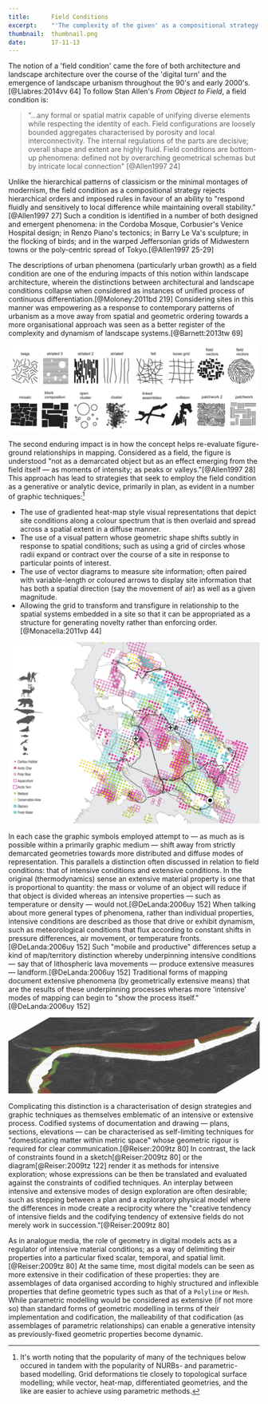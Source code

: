 ```yaml
---
title:      Field Conditions
excerpt:    "'The complexity of the given' as a compositional strategy in mapping and design."
thumbnail:  thumbnail.png
date:       17-11-13
---
```


The notion of a 'field condition' came the fore of both architecture and landscape architecture over the course of the 'digital turn' and the emergence of landscape urbanism throughout the 90's and early 2000's.[@Llabres:2014vv 64] To follow Stan Allen's *From Object to Field*, a field condition is:

> "...any formal or spatial matrix capable of unifying diverse elements while respecting the identity of each. Field configurations are loosely bounded aggregates characterised by porosity and local interconnectivity. The internal regulations of the parts are decisive; overall shape and extent are highly fluid. Field conditions are bottom-up phenomena: defined not by overarching geometrical schemas but by intricate local connection" [@Allen1997 24]

Unlike the hierarchical patterns of classicism or the minimal montages of modernism, the field condition as a compositional strategy rejects hierarchical orders and imposed rules in favour of an ability to "respond fluidly and sensitively to local difference while maintaining overall stability."[@Allen1997 27] Such a condition is identified in a number of both designed and emergent phenomena: in the Cordoba Mosque, Corbusier's Venice Hospital design; in Renzo Piano's tectonics; in Barry Le Va's sculpture; in the flocking of birds; and in the warped Jeffersonian grids of Midwestern towns or the poly-centric spread of Tokyo.[@Allen1997 25-29]

The descriptions of urban phenomena (particularly urban growth) as a field condition are one of the enduring impacts of this notion within landscape architecture, wherein the distinctions between architectural and landscape conditions collapse when considered as instances of unified process of continuous differentiation.[@Moloney:2011bd 219] Considering sites in this manner was empowering as a response to contemporary patterns of urbanism as a move away from spatial and geometric ordering towards a more organisational approach was seen as a better register of the complexity and dynamism of landscape systems.[@Barnett:2013tw 69]

![Diagram of various field compositions. *Peter Hudac (https://peterhudac.wordpress.com/2010/09/22/from-object-to-field/) largely adapted from page 26 of Stan Allen, “From Object to Field,” Architectural Design 67, no. 5 (1997)*](/assets/techniques/field-conditions/1.png)

The second enduring impact is in how the concept helps re-evaluate figure-ground relationships in mapping. Considered as a field, the figure is understood "not as a demarcated object but as an effect emerging from the field itself — as moments of intensity; as peaks or valleys."[@Allen1997 28] This approach has lead to strategies that seek to employ the field condition as a generative or analytic device, primarily in plan, as evident in a number of graphic techniques:[^ghn]

[^ghn]: It's worth noting that the popularity of many of the techniques below occured in tandem with the popularity of NURBs- and parametric- based modelling. Grid deformations tie closely to topological surface modelling; while vector, heat-map, differentiated geometries, and the like are easier to achieve using parametric methods.

- The use of gradiented heat-map style visual representations that depict site conditions along a colour spectrum that is then overlaid and spread across a spatial extent in a diffuse manner.
- The use of a visual pattern whose geometric shape shifts subtly in response to spatial conditions; such as using a grid of circles whose radii expand or contract over the course of a site in response to particular points of interest.
- The use of vector diagrams to measure site information; often paired with variable-length or coloured arrows to display site information that has both a spatial direction (say the movement of air) as well as a given magnitude.
- Allowing the grid to transform and transfigure in relationship to the spatial systems embedded in a site so that it can be appropriated as a structure for generating novelty rather than enforcing order.[@Monacella:2011vp 44]

![Lateral Office's study of the ecological characteristics across Baffin Island in Nunavut, Canada. *Image via Lateral Office for the Arctic Food Network project, posted on ArchDaily (https://www.archdaily.com/182435/arctic-food-network-lateral-office)*](/assets/techniques/field-conditions/2.jpg)

In each case the graphic symbols employed attempt to — as much as is possible within a primarily graphic medium — shift away from strictly demarcated geometries towards more distributed and diffuse modes of representation. This parallels a distinction often discussed in relation to field conditions: that of intensive conditions and extensive conditions. In the original (thermodynamics) sense an extensive material property is one that is proportional to quantity: the mass or volume of an object will reduce if that object is divided whereas an intensive properties — such as temperature or density — would not.[@DeLanda:2006uy 152] When talking about more general types of phenomena, rather than individual properties, intensive conditions are described as those that drive or exhibit dynamism, such as meteorological conditions that flux according to constant shifts in pressure differences, air movement, or temperature fronts.[@DeLanda:2006uy 152] Such "mobile and productive" differences setup a kind of map/territory distinction whereby underpinning intensive conditions — say that of lithospheric lava movements — produce extensive measures — landform.[@DeLanda:2006uy 152] Traditional forms of mapping document extensive phenomena (by geometrically extensive means) that are the results of these underpinning processes wheras more 'intensive' modes of mapping can begin to "show the process itself."[@DeLanda:2006uy 152]

![Mapping of soil conditions across a littoral area according to parametric analysis of a terrain model and site data. *Image via Philip Belesky for the 'Processes and Processors' project (http://philipbelesky.com/projects/processes-and-processors/)*](/assets/techniques/field-conditions/3.jpg)

Complicating this distinction is a characterisation of design strategies and graphic techniques as themselves emblematic of an intensive or extensive process. Codified systems of documentation and drawing — plans, sections, elevations — can be characterised as self-limiting techniques for "domesticating matter within metric space" whose geometric rigour is required for clear communication.[@Reiser:2009tz 80] In contrast, the lack of constraints found in a sketch[@Reiser:2009tz 80] or the diagram[@Reiser:2009tz 122] render it as methods for intensive exploration; whose expressions can be then be translated and evaluated against the constraints of codified techniques. An interplay between intensive and extensive modes of design exploration are often desirable; such as stepping between a plan and a exploratory physical model where the differences in mode create a reciprocity where the "creative tendency of intensive fields and the codifying tendency of extensive fields do not merely work in succession."[@Reiser:2009tz 80]

As in analogue media, the role of geometry in digital models acts as a regulator of intensive material conditions; as a way of delimiting their properties into a particular fixed scalar, temporal, and spatial limit.[@Reiser:2009tz 80] At the same time, most digital models can be seen as more extensive in their codification of these properties: they are assemblages of data organised according to highly structured and inflexible properties that define geometric types such as that of a `Polyline` or `Mesh`. While parametric modelling would be considered as extensive (if not more so) than standard forms of geometric modelling in terms of their implementation and codification, the malleability of that codification (as assemblages of parametric relationships) can enable a generative intensity as previously-fixed geometric properties become dynamic.
